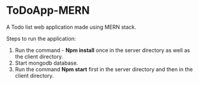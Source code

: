 # ToDoApp-MERN
A Todo list web application made using MERN stack.

Steps to run the application:

1) Run the command - **Npm install** once in the server directory as well as the client directory.
2) Start mongodb database.
3) Run the command **Npm start** first in the server directory and then in the client directory.
